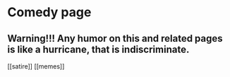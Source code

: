 # Comedy page
## Warning!!! Any humor on this and related pages is like a hurricane, that is indiscriminate. 
[[satire]]
[[memes]]
